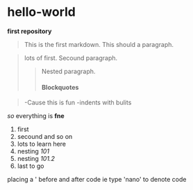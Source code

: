 # hello-world
**first repository**
> This is the first markdown.  This should a paragraph.

>lots of first. Secound paragraph. 
>> Nested paragraph.
>> #### Blockquotes 

> -Cause this is fun
> -indents with bulits

*so* everything is **fne**
1. first 
2. secound and so on 
3. lots to learn here
  1. nesting *101*
  2. nesting *101.2*
4. last to go 

placing a ' before and after code ie type 'nano' to denote code
